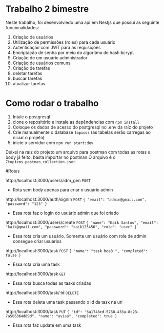 # Trabalho 2 bimestre
Neste trabalho, foi desenvolviedo uma api em Nestjs que possui as seguinte funcionalidades:

1. Criação de usuários
2. Utilização de permissões (roles) para cada usuário
3. Autenticação com JWT para as requisições
4. Encriptação de senha por meio do algoritmo de hash bcrypt
5. Criação de um usuário administrador
6. Criação de usuários comuns
7. Criação de tarefas
8. deletar tarefas
9. buscar tarefas
10. atualizar tarefas

# Como rodar o trabalho

1. Intale o postgresql
2. clone o repositório e instale as depêndencias com `npm install`
3. Coloque os dados de acesso do postgresql no .env da raíz do projeto
4. Crie manualmente o database `topicos` (as tabelas serão carregas ao niciar o projeto)
5. inicie o servidor com `npm run start:dev`

Deixei na raíz do projeto um arquivo para postman com todas as rotas e body já feito, basta importar no postman
O arquivo é o `7topicos.postman_collection.json`

#Rotas

http://localhost:3000/users/adm_gen
`POST`
* Rota sem body apenas para criar o usuário admin

http://localhost:3000/auth/signin
`POST`
`
{
    "email": "admin@gmail.com",
    "password": "123"
}
`
* Essa rota faz o login do usuário admin que foi criado

http://localhost:3000/users/create
`POST`
`
{
    "name": "Kaik Santos",
    "email": "kaik@gmail.com",
    "password": "kaik123456",
    "role": "user"
}
`
* Essa rota cria um usuário. Somente um usuário com role de admin consegue criar usuários

http://localhost:3000/task
`POST`
`
{
    "name": "task boa3 ",
    "completed": false
}
`
* Essa rota cria uma task

http://localhost:3000/task
`GET`
* Essa rota busca todas as tasks criadas

http://localhost:3000/task/:id
`DELETE`
* Essa rota deleta uma task passando o id da task na url

http://localhost:3000/task
`PUT`
`
{
    "id": "6a1748cd-5768-433a-8c23-7a506364d89d",
    "name": "aviao",
    "completed": true
}
`
* Essa rota faz update em uma task



